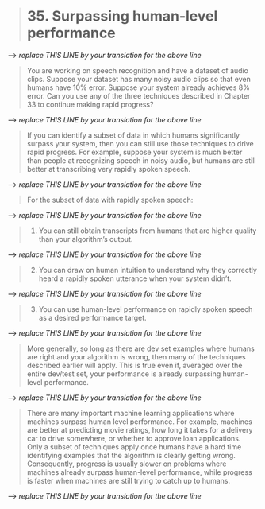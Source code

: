 > # 35. Surpassing human-level performance

--> _replace THIS LINE by your translation for the above line_

> You are working on speech recognition and have a dataset of audio clips. Suppose your dataset has many noisy audio clips so that even humans have 10% error. Suppose your system already achieves 8% error. Can you use any of the three techniques described in Chapter 33 to continue making rapid progress?

--> _replace THIS LINE by your translation for the above line_


> If you can identify a subset of data in which humans significantly surpass your system, then you can still use those techniques to drive rapid progress. For example, suppose your system is much better than people at recognizing speech in noisy audio, but humans are still better at transcribing very rapidly spoken speech.

--> _replace THIS LINE by your translation for the above line_


> For the subset of data with rapidly spoken speech:

--> _replace THIS LINE by your translation for the above line_


> 1. You can still obtain transcripts from humans that are higher quality than your algorithm’s output.

--> _replace THIS LINE by your translation for the above line_


> 2. You can draw on human intuition to understand why they correctly heard a rapidly spoken utterance when your system didn’t.

--> _replace THIS LINE by your translation for the above line_


> 3. You can use human-level performance on rapidly spoken speech as a desired performance target.

--> _replace THIS LINE by your translation for the above line_


> More generally, so long as there are dev set examples where humans are right and your algorithm is wrong, then many of the techniques described earlier will apply. This is true even if, averaged over the entire dev/test set, your performance is already surpassing human-level performance.

--> _replace THIS LINE by your translation for the above line_


> There are many important machine learning applications where machines surpass human level performance. For example, machines are better at predicting movie ratings, how long it takes for a delivery car to drive somewhere, or whether to approve loan applications. Only a subset of techniques apply once humans have a hard time identifying examples that the algorithm is clearly getting wrong. Consequently, progress is usually slower on problems where machines already surpass human-level performance, while progress is faster when machines are still trying to catch up to humans.

--> _replace THIS LINE by your translation for the above line_

